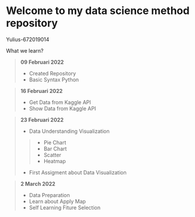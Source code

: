 # Welcome to my data science method repository
Yulius-672019014
<p> What we learn? </p>

> <b> 09 Februari 2022</b>
> - Created Repository
> - Basic Syntax Python

> <b> 16 Februari 2022</b>
> - Get Data from Kaggle API
> - Show Data from Kaggle API

> <b> 23 Februari 2022</b>
> - Data Understanding Visualization
> > - Pie Chart
> > - Bar Chart
> > - Scatter
> > - Heatmap
> - First Assigment about Data Visualization 

> <b> 2 March 2022</b>
> - Data Preparation
> - Learn about Apply Map
> - Self Learning Fiture Selection 

